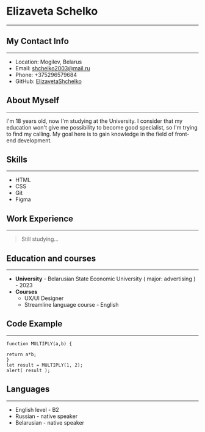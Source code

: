 
# Elizaveta Schelko
---------------------------------

## My Contact Info
---------------------------------------
* Location: Mogilev, Belarus
* Email: shchelko2003@mail.ru
* Phone: +375296579684
* GitHub: [ElizavetaShchelko](https://github.com/ElizavetaShchelko)
## About Myself
--------------------------------------
I'm 18 years old, now I'm studying at the University. I consider that my education won't give me possibility to become good specialist, so I'm  trying to find my calling.  My goal here is to gain knowledge in the field of front-end development.



## Skills
---------------------------------------
* HTML
* CSS
* Git
* Figma
## Work Experience
----------------------------------------
> Still studying...
## Education and courses
---------------------------------------
 * **University** - Belarusian State Economic University ( major: advertising ) - 2023
 * **Courses** 
    - UX/UI Designer
    - Streamline language course - English
   
  
## Code Example
----------------------------------------------------
    function MULTIPLY(a,b) {

    return a*b;
    }
    let result = MULTIPLY(1, 2);
    alert( result );


## Languages
----------------------------------------------------
* English level - B2
* Russian - native speaker
* Belarusian - native speaker



